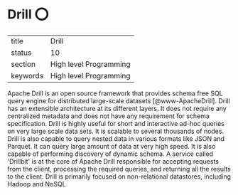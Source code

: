# Drill :o:


|          |                        |
| -------- | ---------------------- |
| title    | Drill                  | 
| status   | 10                     |
| section  | High level Programming |
| keywords | High level Programming |



Apache Drill is an open source framework that provides schema free SQL
query engine for distributed large-scale
datasets [@www-ApacheDrill]. Drill has an extensible architecture
at its different layers. It does not require any centralized metadata
and does not have any requirement for schema specification. Drill is
highly useful for short and interactive ad-hoc queries on very large
scale data sets. It is scalable to several thousands of nodes. Drill
is also capable to query nested data in various formats like JSON and
Parquet. It can query large amount of data at very high speed. It is
also capable of performing discovery of dynamic schema.  A service
called 'Drillbit' is at the core of Apache Drill responsible for
accepting requests from the client, processing the required queries,
and returning all the results to the client.  Drill is primarily
focused on non-relational datastores, including Hadoop and NoSQL




